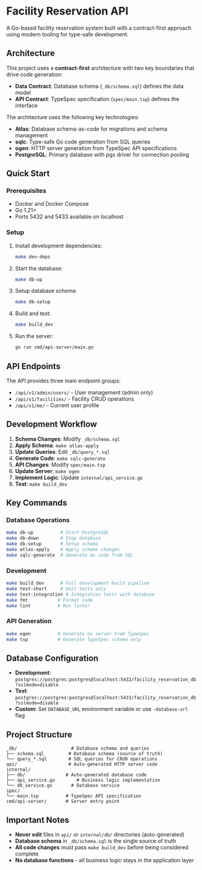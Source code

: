 # Facility Reservation API

A Go-based facility reservation system built with a contract-first approach using modern tooling for type-safe development.

## Architecture

This project uses a **contract-first** architecture with two key boundaries that drive code generation:

- **Data Contract**: Database schema (`_db/schema.sql`) defines the data model
- **API Contract**: TypeSpec specification (`spec/main.tsp`) defines the interface

The architecture uses the following key technologies:

- **Atlas**: Database schema-as-code for migrations and schema management
- **sqlc**: Type-safe Go code generation from SQL queries
- **ogen**: HTTP server generation from TypeSpec API specifications
- **PostgreSQL**: Primary database with pgx driver for connection pooling

## Quick Start

### Prerequisites

- Docker and Docker Compose
- Go 1.21+
- Ports 5432 and 5433 available on localhost

### Setup

1. Install development dependencies:
   ```bash
   make dev-deps
   ```

2. Start the database:
   ```bash
   make db-up
   ```

3. Setup database schema:
   ```bash
   make db-setup
   ```

4. Build and test:
   ```bash
   make build_dev
   ```

5. Run the server:
   ```bash
   go run cmd/api-server/main.go
   ```

## API Endpoints

The API provides three main endpoint groups:

- `/api/v1/admin/users/` - User management (admin only)
- `/api/v1/facilities/` - Facility CRUD operations
- `/api/v1/me/` - Current user profile

## Development Workflow

1. **Schema Changes**: Modify `_db/schema.sql`
2. **Apply Schema**: `make atlas-apply`
3. **Update Queries**: Edit `_db/query_*.sql`
4. **Generate Code**: `make sqlc-generate`
5. **API Changes**: Modify `spec/main.tsp`
6. **Update Server**: `make ogen`
7. **Implement Logic**: Update `internal/api_service.go`
8. **Test**: `make build_dev`

## Key Commands

### Database Operations
```bash
make db-up          # Start PostgreSQL
make db-down        # Stop database
make db-setup       # Setup schema
make atlas-apply    # Apply schema changes
make sqlc-generate  # Generate Go code from SQL
```

### Development
```bash
make build_dev      # Full development build pipeline
make test-short     # Unit tests only
make test-integration # Integration tests with database
make fmt           # Format code
make lint          # Run linter
```

### API Generation
```bash
make ogen          # Generate Go server from TypeSpec
make tsp           # Generate TypeSpec schema only
```

## Database Configuration

- **Development**: `postgres://postgres:postgres@localhost:5432/facility_reservation_db?sslmode=disable`
- **Test**: `postgres://postgres:postgres@localhost:5433/facility_reservation_db?sslmode=disable`
- **Custom**: Set `DATABASE_URL` environment variable or use `-database-url` flag

## Project Structure


```
_db/                    # Database schema and queries
├── schema.sql         # Database schema (source of truth)
└── query_*.sql        # SQL queries for CRUD operations
api/                   # Auto-generated HTTP server code
internal/
├── db/               # Auto-generated database code
├── api_service.go        # Business logic implementation
└── db_service.go       # Database service
spec/
└── main.tsp          # TypeSpec API specification
cmd/api-server/       # Server entry point
```


## Important Notes

- **Never edit** files in `api/` or `internal/db/` directories (auto-generated)
- **Database schema** in `_db/schema.sql` is the single source of truth
- **All code changes** must pass `make build_dev` before being considered complete
- **No database functions** - all business logic stays in the application layer